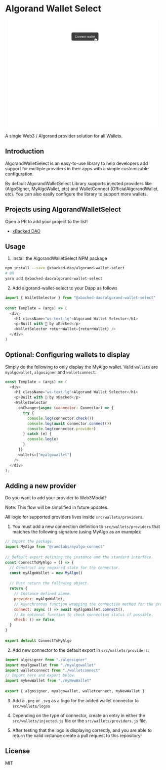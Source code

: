 # Algorand Wallet Select

![](./assets/wallet-selector-demo.gif)

A single Web3 / Algorand provider solution for all Wallets.

## Introduction

AlgorandWalletSelect is an easy-to-use library to help developers add support for multiple providers in their apps with a simple customizable configuration.

By default AlgorandWalletSelect Library supports injected providers like (AlgoSigner, MyAlgoWallet, etc) and WalletConnect (OfficialAlgorandWallet, etc). You can also easily configure the library to support more wallets.

## Projects using AlgorandWalletSelect

Open a PR to add your project to the list!

- [xBacked DAO](https://xbacked.io/)

## Usage

1. Install the AlgorandWalletSelect NPM package

```bash
npm install --save @xbacked-dao/algorand-wallet-select
# OR
yarn add @xbacked-dao/algorand-wallet-select
```

2. Add algorand-wallet-select to your Dapp as follows

```javascript
import { WalletSelector } from "@xbacked-dao/algorand-wallet-select"

const Template = (args) => (
  <div>
    <h1 className="ws-text-lg">Algorand Wallet Selector</h1>
    <p>Built with 💚 by xBacked</p>
    <WalletSelector returnWallet={returnWallet} />
  </div>
)
```

## Optional: Configuring wallets to display

Simply do the following to only display the MyAlgo wallet. Valid `wallets` are `myalgowallet`, `algosigner` and `walletconnect`.

```javascript
const Template = (args) => (
  <div>
    <h1 className="ws-text-lg">Algorand Wallet Selector</h1>
    <p>Built with 💚 by xBacked</p>
    <WalletSelector
      onChange={async (connector: Connector) => {
        try {
          console.log(connector.check())
          console.log(await connector.connect())
          console.log(connector.provider)
        } catch (e) {
          console.log(e)
        }
      }}
      wallets=["myalgowallet"]
    />
  </div>
);
```

## Adding a new provider

Do you want to add your provider to Web3Modal?

Note: This flow will be simplified in future updates.

All logic for supported providers lives inside `src/wallets/providers`.

1. You must add a new connection definition to `src/wallets/providers` that matches the following signature (using MyAlgo as an example):

```javascript
// Import the package.
import MyAlgo from "@randlabs/myalgo-connect"

// Default export defining the instance and the standard interface.
const ConnectToMyAlgo = () => {
  // Construct any required state for the connector.
  const myAlgoWallet = new MyAlgo()

  // Must return the following object.
  return {
    // Instance defined above.
    provider: myAlgoWallet,
    // Asynchronous function wrapping the connection method for the provider.
    connect: async () => await myAlgoWallet.connect(),
    // An optional function to check connection status if possible.
    check: () => false,
  }
}

export default ConnectToMyAlgo
```

2. Add new connector to the default export in `src/wallets/providers`:

```javascript
import algosigner from "./algosigner"
import myalgowallet from "./myalgowallet"
import walletconnect from "./walletconnect"
// Import here and export below.
import myNewWallet from "./myNewWallet"

export { algosigner, myalgowallet, walletconnect, myNewWallet }
```

3. Add a `.png` or `.svg` as a logo for the added wallet connector to `src/wallets/logos`

4. Depending on the type of connector, create an entry in either the `src/wallets/injected.js` file or the `src/wallets/providers.js` file.

5. After testing that the logo is displaying correctly, and you are able to return the valid instance create a pull request to this repository!

## License

MIT
